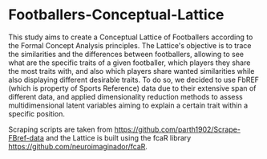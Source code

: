 # Footballers-Conceptual-Lattice

This study aims to create a Conceptual Lattice of Footballers according to the Formal Concept Analysis principles. 
The Lattice's objective is to trace the similarities and the differences between footballers, allowing to see what are the specific traits of a given footballer, which players they share the most traits with, and also which players share wanted similarities while also displaying different desirable traits.
To do so, we decided to use FbREF (which is property of Sports Reference) data due to their extensive span of different data, and applied dimensionality reduction methods to assess multidimensional latent variables aiming to explain a certain trait within a specific position. 

Scraping scripts are taken from https://github.com/parth1902/Scrape-FBref-data and the Lattice is built using the fcaR library https://github.com/neuroimaginador/fcaR.
